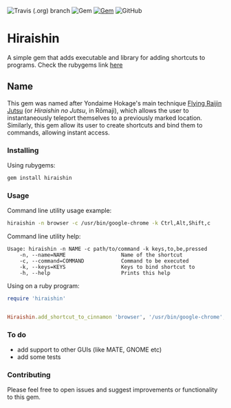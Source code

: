 ![Travis (.org) branch](https://img.shields.io/travis/LuanGB/hiraishin/master.svg) ![Gem](https://img.shields.io/gem/v/hiraishin.svg) [![Gem](https://img.shields.io/gem/dt/hiraishin.svg)](https://rubygems.org/gems/hiraishin) ![GitHub](https://img.shields.io/github/license/mashape/apistatus.svg) 


# Hiraishin


A simple gem that adds executable and library for adding shortcuts to programs.
Check the rubygems link [here](http://rubygems.org/gems/hiraishin)


## Name


This gem was named after Yondaime Hokage's main technique [Flying Raijin Jutsu](http://naruto.wikia.com/wiki/Flying_Thunder_God_Technique) (or *Hiraishin no Jutsu*, in Rōmaji), which allows the user to instantaneously teleport themselves to a previously marked location.
Similarly, this gem allow its user to create shortcuts and bind them to commands, allowing instant access.


### Installing


Using rubygems:
```bash
gem install hiraishin
```


### Usage


Command line utility usage example:
```bash 
hiraishin -n browser -c /usr/bin/google-chrome -k Ctrl,Alt,Shift,c
```


Command line utility help:
```
Usage: hiraishin -n NAME -c path/to/command -k keys,to,be,pressed
    -n, --name=NAME                  Name of the shortcut
    -c, --command=COMMAND            Command to be executed
    -k, --keys=KEYS                  Keys to bind shortcut to
    -h, --help                       Prints this help
```


Using on a ruby program:
```ruby
require 'hiraishin'


Hiraishin.add_shortcut_to_cinnamon 'browser', '/usr/bin/google-chrome', :Ctrl, :Alt, :Shift, :c
```
### To do


- add support to other GUIs (like MATE, GNOME etc)
- add some tests


### Contributing


Please feel free to open issues and suggest improvements or functionality to this gem.